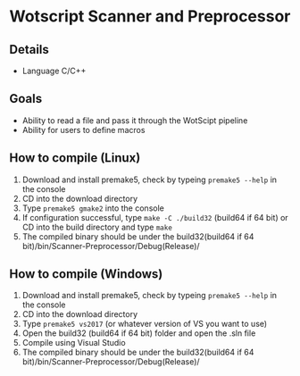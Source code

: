 # Wotscript Scanner and Preprocessor

## Details
* Language C/C++
  
## Goals
* Ability to read a file and pass it through the WotScipt pipeline
* Ability for users to define macros

## How to compile (Linux)
1. Download and install premake5, check by typeing `premake5 --help` in the console
2. CD into the download directory
3. Type `premake5 gmake2` into the console
4. If configuration successful, type `make -C ./build32` (build64 if 64 bit) or CD into the build directory and type `make`
5. The compiled binary should be under the build32(build64 if 64 bit)/bin/Scanner-Preprocessor/Debug(Release)/

## How to compile (Windows)
1. Download and install premake5, check by typeing `premake5 --help` in the console
2. CD into the download directory
3. Type `premake5 vs2017` (or whatever version of VS you want to use)
4. Open the build32 (build64 if 64 bit) folder and open the .sln file
5. Compile using Visual Studio
6. The compiled binary should be under the build32(build64 if 64 bit)/bin/Scanner-Preprocessor/Debug(Release)/